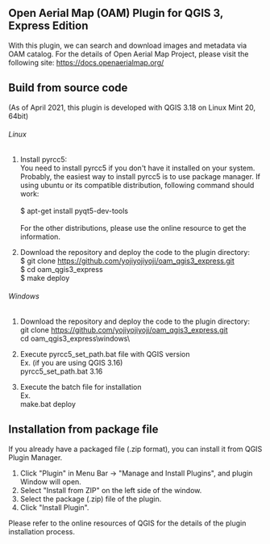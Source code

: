 ## Open Aerial Map (OAM) Plugin for QGIS 3, Express Edition

With this plugin, we can search and download images and metadata via OAM catalog. For the details of Open Aerial Map Project, please visit the following site:
https://docs.openaerialmap.org/

## Build from source code
(As of April 2021, this plugin is developed with QGIS 3.18 on Linux Mint 20, 64bit)

###### Linux
1. Install pyrcc5:<br />
You need to install pyrcc5 if you don't have it installed on your system. Probably, the easiest way to install pyrcc5 is to use package manager. If using ubuntu or its compatible distribution, following command should work:<br /><br />
$ apt-get install pyqt5-dev-tools<br /><br />
For the other distributions, please use the online resource to get the information.

2. Download the repository and deploy the code to the plugin directory:<br />
$ git clone https://github.com/yojiyojiyoji/oam_qgis3_express.git<br />
$ cd oam_qgis3_express<br />
$ make deploy

###### Windows
1. Download the repository and deploy the code to the plugin directory:<br />
git clone https://github.com/yojiyojiyoji/oam_qgis3_express.git<br />
cd oam_qgis3_express\windows\

2. Execute pyrcc5_set_path.bat file with QGIS version<br />
Ex. (if you are using QGIS 3.16)<br />
pyrcc5_set_path.bat 3.16

2. Execute the batch file for installation<br />
Ex.<br />
make.bat deploy


## Installation from package file
If you already have a packaged file (.zip format), you can install it from QGIS Plugin Manager.

1. Click "Plugin" in Menu Bar -> "Manage and Install Plugins", and plugin Window will open. <br />
2. Select "Install from ZIP" on the left side of the window.
3. Select the package (.zip) file of the plugin.
4. Click "Install Plugin".

Please refer to the online resources of QGIS for the details of the plugin installation process.
